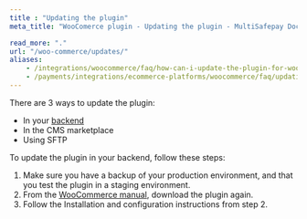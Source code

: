 ```yaml
---
title : "Updating the plugin"
meta_title: "WooComerce plugin - Updating the plugin - MultiSafepay Docs"

read_more: "."
url: "/woo-commerce/updates/"
aliases: 
    - /integrations/woocommerce/faq/how-can-i-update-the-plugin-for-woocommerce/
    - /payments/integrations/ecommerce-platforms/woocommerce/faq/updating-the-plugin/
---
```


There are 3 ways to update the plugin:

- In your [backend](/glossaries/multisafepay-glossary/#backend)
- In the CMS marketplace 
- Using SFTP

To update the plugin in your backend, follow these steps:

1. Make sure you have a backup of your production environment, and that you test the plugin in a staging environment.
2. From the [WooCommerce manual](/payments/integrations/ecommerce-platforms/woocommerce/manual), download the plugin again.
3. Follow the Installation and configuration instructions from step 2.